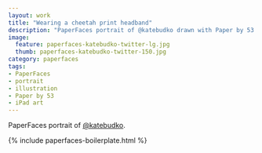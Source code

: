```yaml
---
layout: work
title: "Wearing a cheetah print headband"
description: "PaperFaces portrait of @katebudko drawn with Paper by 53 on an iPad."
image: 
  feature: paperfaces-katebudko-twitter-lg.jpg
  thumb: paperfaces-katebudko-twitter-150.jpg
category: paperfaces
tags: 
- PaperFaces
- portrait
- illustration
- Paper by 53
- iPad art
---
```


PaperFaces portrait of [@katebudko](http://twitter.com/katebudko).

{% include paperfaces-boilerplate.html %}